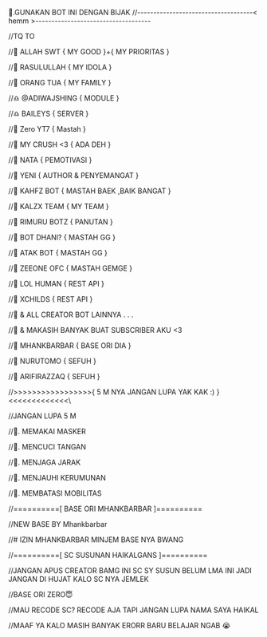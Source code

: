 👻.GUNAKAN BOT INI DENGAN BIJAK
//------------------------------------< hemm >------------------------------------



//TQ TO



//🐣 ALLAH SWT { MY GOOD }+{ MY PRIORITAS }

//🐣 RASULULLAH { MY IDOLA }

//🐣 ORANG TUA { MY FAMILY }

//♎ @ADIWAJSHING { MODULE }

//♎ BAILEYS { SERVER }

//🐣 Zero YT7 { Mastah }

//🐣 MY CRUSH <3 { ADA DEH }

//🐣 NATA { PEMOTIVASI }

//🐣 YENI { AUTHOR & PENYEMANGAT }

//🐣 KAHFZ BOT { MASTAH BAEK ,BAIK BANGAT }

//🐣 KALZX TEAM { MY TEAM }

//🐣 RIMURU BOTZ { PANUTAN }

//🐣 BOT DHANI? { MASTAH GG }

//🐣 ATAK BOT { MASTAH GG }

//🐣 ZEEONE OFC { MASTAH GEMGE }

//🐣 LOL HUMAN { REST API }

//🐣 XCHILDS { REST API }

//🐣 & ALL CREATOR BOT LAINNYA . . .

//🐣 & MAKASIH BANYAK BUAT SUBSCRIBER AKU <3



//👻 MHANKBARBAR { BASE ORI DIA } 

//👻 NURUTOMO { SEFUH } 

//👻 ARIFIRAZZAQ { SEFUH } 



//>>>>>>>>>>>>>>>>>{ 5 M NYA JANGAN LUPA YAK KAK :) }<<<<<<<<<<<<<\\



//JANGAN LUPA 5 M

//🐣. MEMAKAI MASKER

//🐣. MENCUCI TANGAN

//🐣. MENJAGA JARAK

//🐣. MENJAUHI KERUMUNAN

//🐣. MEMBATASI MOBILITAS



//==========[ BASE ORI MHANKBARBAR ]==========



//NEW BASE BY Mhankbarbar 

//# IZIN MHANKBARBAR MINJEM BASE NYA BWANG



//==========[ SC SUSUNAN HAIKALGANS ]==========



//JANGAN APUS CREATOR BAMG INI SC SY SUSUN BELUM LMA INI JADI JANGAN DI HUJAT KALO SC NYA JEMLEK

//BASE ORI ZERO😇

//MAU RECODE SC? RECODE AJA TAPI JANGAN LUPA NAMA SAYA HAIKAL

//MAAF YA KALO MASIH BANYAK ERORR BARU BELAJAR NGAB 😭
